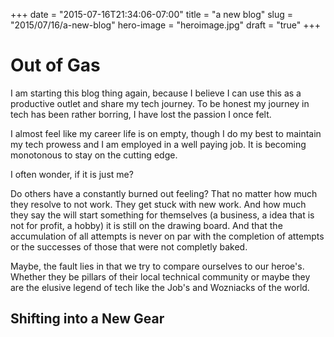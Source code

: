 +++
date = "2015-07-16T21:34:06-07:00"
title = "a new blog"
slug = "2015/07/16/a-new-blog"
hero-image = "heroimage.jpg"
draft = "true"
+++

# Out of Gas

I am starting this blog thing again, because I believe I can use this as a productive outlet and share my tech journey. To be honest my journey in tech has been rather borring, I have lost the passion I once felt.

I almost feel like my career life is on empty, though I do my best to maintain my tech prowess and I am employed in a well paying job. It is becoming monotonous to stay on the cutting edge.

I often wonder, if it is just me?

Do others have a constantly burned out feeling? That no matter how much they resolve to not work. They get stuck with new work. And how much they say the will start something for themselves (a business, a idea that is not for profit, a hobby) it is still on the drawing board. And that the accumulation of all attempts is never on par with the completion of attempts or the successes of those that were not completly baked.

Maybe, the fault lies in that we try to compare ourselves to our heroe's. Whether they be pillars of their local technical community or maybe they are the elusive legend of tech like the Job's and Wozniacks of the world.

 ## Shifting into a New Gear

